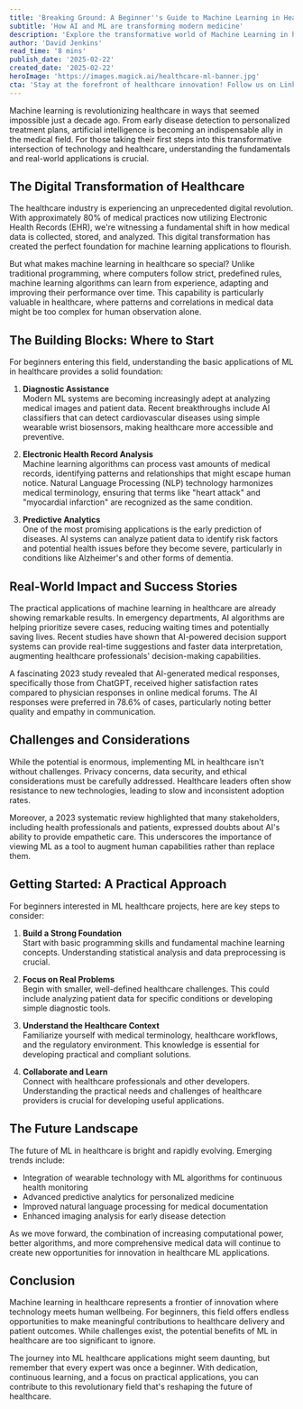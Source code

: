 ```yaml
---
title: 'Breaking Ground: A Beginner''s Guide to Machine Learning in Healthcare'
subtitle: 'How AI and ML are transforming modern medicine'
description: 'Explore the transformative world of Machine Learning in healthcare through this comprehensive guide for beginners. Learn about key applications, from diagnostic assistance to predictive analytics, and discover how AI is revolutionizing modern medicine. With practical insights and real-world examples, this guide provides essential knowledge for anyone interested in the intersection of healthcare and artificial intelligence.'
author: 'David Jenkins'
read_time: '8 mins'
publish_date: '2025-02-22'
created_date: '2025-02-22'
heroImage: 'https://images.magick.ai/healthcare-ml-banner.jpg'
cta: 'Stay at the forefront of healthcare innovation! Follow us on LinkedIn for regular updates on machine learning applications in medicine and join a community of forward-thinking healthcare technology enthusiasts!'
---
```


Machine learning is revolutionizing healthcare in ways that seemed impossible just a decade ago. From early disease detection to personalized treatment plans, artificial intelligence is becoming an indispensable ally in the medical field. For those taking their first steps into this transformative intersection of technology and healthcare, understanding the fundamentals and real-world applications is crucial.

## The Digital Transformation of Healthcare

The healthcare industry is experiencing an unprecedented digital revolution. With approximately 80% of medical practices now utilizing Electronic Health Records (EHR), we're witnessing a fundamental shift in how medical data is collected, stored, and analyzed. This digital transformation has created the perfect foundation for machine learning applications to flourish.

But what makes machine learning in healthcare so special? Unlike traditional programming, where computers follow strict, predefined rules, machine learning algorithms can learn from experience, adapting and improving their performance over time. This capability is particularly valuable in healthcare, where patterns and correlations in medical data might be too complex for human observation alone.

## The Building Blocks: Where to Start

For beginners entering this field, understanding the basic applications of ML in healthcare provides a solid foundation:

1. **Diagnostic Assistance**  
   Modern ML systems are becoming increasingly adept at analyzing medical images and patient data. Recent breakthroughs include AI classifiers that can detect cardiovascular diseases using simple wearable wrist biosensors, making healthcare more accessible and preventive.

2. **Electronic Health Record Analysis**  
   Machine learning algorithms can process vast amounts of medical records, identifying patterns and relationships that might escape human notice. Natural Language Processing (NLP) technology harmonizes medical terminology, ensuring that terms like "heart attack" and "myocardial infarction" are recognized as the same condition.

3. **Predictive Analytics**  
   One of the most promising applications is the early prediction of diseases. AI systems can analyze patient data to identify risk factors and potential health issues before they become severe, particularly in conditions like Alzheimer's and other forms of dementia.

## Real-World Impact and Success Stories

The practical applications of machine learning in healthcare are already showing remarkable results. In emergency departments, AI algorithms are helping prioritize severe cases, reducing waiting times and potentially saving lives. Recent studies have shown that AI-powered decision support systems can provide real-time suggestions and faster data interpretation, augmenting healthcare professionals' decision-making capabilities.

A fascinating 2023 study revealed that AI-generated medical responses, specifically those from ChatGPT, received higher satisfaction rates compared to physician responses in online medical forums. The AI responses were preferred in 78.6% of cases, particularly noting better quality and empathy in communication.

## Challenges and Considerations

While the potential is enormous, implementing ML in healthcare isn't without challenges. Privacy concerns, data security, and ethical considerations must be carefully addressed. Healthcare leaders often show resistance to new technologies, leading to slow and inconsistent adoption rates.

Moreover, a 2023 systematic review highlighted that many stakeholders, including health professionals and patients, expressed doubts about AI's ability to provide empathetic care. This underscores the importance of viewing ML as a tool to augment human capabilities rather than replace them.

## Getting Started: A Practical Approach

For beginners interested in ML healthcare projects, here are key steps to consider:

1. **Build a Strong Foundation**  
   Start with basic programming skills and fundamental machine learning concepts. Understanding statistical analysis and data preprocessing is crucial.

2. **Focus on Real Problems**  
   Begin with smaller, well-defined healthcare challenges. This could include analyzing patient data for specific conditions or developing simple diagnostic tools.

3. **Understand the Healthcare Context**  
   Familiarize yourself with medical terminology, healthcare workflows, and the regulatory environment. This knowledge is essential for developing practical and compliant solutions.

4. **Collaborate and Learn**  
   Connect with healthcare professionals and other developers. Understanding the practical needs and challenges of healthcare providers is crucial for developing useful applications.

## The Future Landscape

The future of ML in healthcare is bright and rapidly evolving. Emerging trends include:

- Integration of wearable technology with ML algorithms for continuous health monitoring
- Advanced predictive analytics for personalized medicine
- Improved natural language processing for medical documentation
- Enhanced imaging analysis for early disease detection

As we move forward, the combination of increasing computational power, better algorithms, and more comprehensive medical data will continue to create new opportunities for innovation in healthcare ML applications.

## Conclusion

Machine learning in healthcare represents a frontier of innovation where technology meets human wellbeing. For beginners, this field offers endless opportunities to make meaningful contributions to healthcare delivery and patient outcomes. While challenges exist, the potential benefits of ML in healthcare are too significant to ignore.

The journey into ML healthcare applications might seem daunting, but remember that every expert was once a beginner. With dedication, continuous learning, and a focus on practical applications, you can contribute to this revolutionary field that's reshaping the future of healthcare.